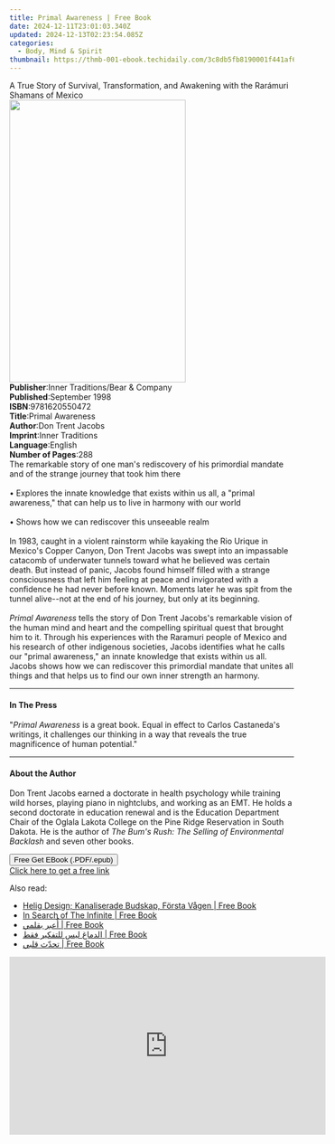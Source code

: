 ```yaml
---
title: Primal Awareness | Free Book
date: 2024-12-11T23:01:03.340Z
updated: 2024-12-13T02:23:54.085Z
categories:
  - Body, Mind & Spirit
thumbnail: https://thmb-001-ebook.techidaily.com/3c8db5fb8190001f441af67b327ef3d02c75d2e3f38a20a19ce671d955f9f97b.jpg
---
```

<main id="book-container">
  <div class="flex flex-col">
    <div class="book-brief flex-1 py-6 px-4 sm:p-6 md:py-10 md:px-8">
      <!-- brief-->
      <div class="book-brief-main">
        A True Story of Survival, Transformation, and Awakening with the
        Rarámuri Shamans of Mexico
      </div>
    </div>
    <div
      class="book-meta-info flex-1 grid gap-4 col-start-1 col-end-3 row-start-1 sm:mb-6 sm:grid-cols-4 lg:gap-6 lg:col-start-2 lg:row-end-6 lg:row-span-6 lg:mb-0"
    >
      <div
        class="book-meta-info-left place-content-center mt-4 p-4 text-sm leading-6 col-start-2 col-span-2 dark:text-slate-400"
      >
        <img
          class="w-full h-500 object-cover rounded-lg sm:h-255 sm:col-span-2 lg:col-span-full"
          src="https://img-001-ebook.techidaily.com/b6a5f4c1a3f63b3971de9a716a737dc39481654d3fd9c1ab74a9ca5eed7ca6f4.jpg"
          alt=""
          width="312"
          height="500"
        />
      </div>
      <div
        class="book-meta-info-right mt-2 col-start-1 row-start-2 col-span-3 self-center"
      >
        <!-- meta data  -->
        <div class="flex flex-col px-4 md:px-8">
          <div class="flex-1">
            <strong>Publisher</strong>:<span class="px-2"
              >Inner Traditions/Bear &amp; Company</span
            >
          </div>
          <div class="flex-1">
            <strong>Published</strong>:<span class="px-2">September 1998</span>
          </div>
          <div class="flex-1">
            <strong>ISBN</strong>:<span class="px-2">9781620550472</span>
          </div>
          <div class="flex-1">
            <strong>Title</strong>:<span class="px-2">Primal Awareness</span>
          </div>
          <div class="flex-1">
            <strong>Author</strong>:<span class="px-2">Don Trent Jacobs</span>
          </div>
          <div class="flex-1">
            <strong>Imprint</strong>:<span class="px-2">Inner Traditions</span>
          </div>
          <div class="flex-1">
            <strong>Language</strong>:<span class="px-2">English</span>
          </div>
          <div class="flex-1">
            <strong>Number of Pages</strong>:<span class="px-2">288</span>
          </div>
        </div>
      </div>
    </div>
    <div class="book-description flex-1 py-6 px-4 sm:p-6 md:py-10 md:px-8">
      <div class="book-description-main">
        <div accordion-content="" id="description">
          The remarkable story of one man's rediscovery of his primordial
          mandate and of the strange journey that took him there<br /><br />•
          Explores the innate knowledge that exists within us all, a "primal
          awareness," that can help us to live in harmony with our world<br /><br />•
          Shows how we can rediscover this unseeable realm <br /><br />In 1983,
          caught in a violent rainstorm while kayaking the Rio Urique in
          Mexico's Copper Canyon, Don Trent Jacobs was swept into an impassable
          catacomb of underwater tunnels toward what he believed was certain
          death. But instead of panic, Jacobs found himself filled with a
          strange consciousness that left him feeling at peace and invigorated
          with a confidence he had never before known. Moments later he was spit
          from the tunnel alive--not at the end of his journey, but only at its
          beginning. <br /><br /><i>Primal Awareness</i> tells the story of Don
          Trent Jacobs's remarkable vision of the human mind and heart and the
          compelling spiritual quest that brought him to it. Through his
          experiences with the Raramuri people of Mexico and his research of
          other indigenous societies, Jacobs identifies what he calls our
          "primal awareness," an innate knowledge that exists within us all.
          Jacobs shows how we can rediscover this primordial mandate that unites
          all things and that helps us to find our own inner strength an
          harmony.
        </div>
        <div class="accordion-fader"></div>
      </div>
    </div>
    <div class="book-excerpts flex-1 py-6 px-4 sm:p-6 md:py-10 md:px-8">
      <!-- excerpts-->
      <div class="book-excerpts-main">
        <hr />
        <h4 class="placeholder placeholder-heading">
          <span>In The Press</span>
        </h4>
        <p>
          "<i>Primal Awareness</i> is a great book. Equal in effect to Carlos
          Castaneda's writings, it challenges our thinking in a way that reveals
          the true magnificence of human potential."
        </p>
      </div>
    </div>
    <div class="book-about-author flex-1 py-6 px-4 sm:p-6 md:py-10 md:px-8">
      <!-- about author-->
      <div class="book-main-author-main">
        <hr />
        <h4 class="placeholder placeholder-heading">
          <span>About the Author</span>
        </h4>
        <p>
          Don Trent Jacobs earned a doctorate in health psychology while
          training wild horses, playing piano in nightclubs, and working as an
          EMT. He holds a second doctorate in education renewal and is the
          Education Department Chair of the Oglala Lakota College on the Pine
          Ridge Reservation in South Dakota. He is the author of
          <i>The Bum's Rush: The Selling of Environmental Backlash</i> and seven
          other books.
        </p>
      </div>
    </div>
    <div class="book-free-get flex-1 py-6 px-4 sm:p-6 md:py-10 md:px-8">
      <button
        id="btn-free-get"
        class="bg-blue-500 hover:bg-blue-700 text-white font-bold py-2 px-4 rounded"
      >
        Free Get EBook (.PDF/.epub)
      </button>
      <div id="countdown-display" class="px-2 text-lg mt-2"></div>
      <a
        id="free-link"
        class="hidden bg-blue-500 hover:bg-blue-700 text-white font-bold py-2 px-4 rounded"
        href="https://www.ebooks.com/en-us/book/95782287/primal-awareness/don-trent-jacobs/"
        target="_blank"
        >Click here to get a free link</a
      >
    </div>
    <script>
      let countdownTime = 0;
      let countdownInterval = null;
      document
        .getElementById('btn-free-get')
        .addEventListener('click', startCountdown);
      function startCountdown() {
        countdownTime = new Date().getTime() + 60000 * 3;
        countdownInterval = setInterval(updateCountdown, 1000);
        document.getElementById('btn-free-get').disabled = true;
        document
          .getElementById('btn-free-get')
          .classList.add('bg-gray-500', 'cursor-not-allowed');
      }
      function updateCountdown() {
        let currentTime = new Date().getTime();
        let timeLeft = countdownTime - currentTime;
        let secondsLeft = Math.floor(timeLeft / 1000);
        document.getElementById('countdown-display').innerHTML =
          `Remaining time: ${secondsLeft} seconds.`;
        if (secondsLeft <= 0) {
          clearInterval(countdownInterval);
          document.getElementById('btn-free-get').classList.add('hidden');
          document.getElementById('free-link').classList.remove('hidden');
          document.getElementById('countdown-display').innerHTML = '';
        }
      }
    </script>
  </div>
</main>

<ins class="adsbygoogle"
      style="display:block"
      data-ad-client="ca-pub-7571918770474297"
      data-ad-slot="8358498916"
      data-ad-format="auto"
      data-full-width-responsive="true"></ins>
    

<span class="atpl-alsoreadstyle">Also read:</span>
<div><ul>
<li><a href="https://novels-ebooks.techidaily.com/210423834-9781951879013-helig-design-kanaliserade-budskap-forsta-vagen/"><u>Helig Design; Kanaliserade Budskap, Första Vågen | Free Book</u></a></li>
<li><a href="https://novels-ebooks.techidaily.com/210423819-9781991157010-in-search-of-the-infinite/"><u>In Search of The Infinite | Free Book</u></a></li>
<li><a href="https://novels-ebooks.techidaily.com/210424861-9789948831044-aaabr-bklmy/"><u>أُعبر بقلمي | Free Book</u></a></li>
<li><a href="https://novels-ebooks.techidaily.com/210424818-9789948831563-aldmagh-lys-lltfkyr-fkt/"><u>الدماغ ليس للتفكير فقط | Free Book</u></a></li>
<li><a href="https://novels-ebooks.techidaily.com/210424826-9789948831396-thdth-klby/"><u>تحدّث قلبي | Free Book</u></a></li>
</ul></div>

<!-- affiliate ads begin -->
<iframe width="560" height="315" src="https://www.youtube.com/embed/MmTJlcwgyrQ?si=x3hba82M0tT57fj7" title="YouTube video player" frameborder="0" allow="accelerometer; autoplay; clipboard-write; encrypted-media; gyroscope; picture-in-picture; web-share" referrerpolicy="strict-origin-when-cross-origin" allowfullscreen></iframe>
<!-- affiliate ads end -->

